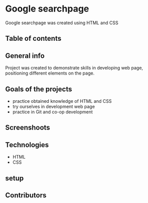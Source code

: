 # Google searchpage
Google searchpage was created using HTML and CSS

## Table of contents

## General info
Project was created to demonstrate skills in developing web page, positioning different elements on the page.

## Goals of the projects

+ practice obtained knowledge of HTML and CSS
+ try ourselves in development web page
+ practice in Git and co-op development

## Screenshoots

## Technologies
+ HTML
+ CSS

## setup

## Contributors
